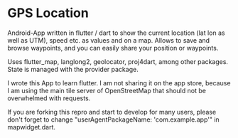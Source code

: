 # GPS Location
Android-App written in flutter / dart to show the current location (lat lon as well as UTM), speed etc. 
as values and on a map. Allows to save and browse waypoints, and you can easily share your position or waypoints.

Uses flutter_map, langlong2, geolocator, proj4dart, among other packages. State is managed with the 
provider package.

I wrote this App to learn flutter. I am not sharing it on the app store, because I am using the 
main tile server of OpenStreetMap that should not be overwhelmed with requests. 

If you are forking this repro and start to develop for many users, please don't forget to change
"userAgentPackageName: 'com.example.app'" in mapwidget.dart.


